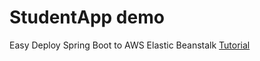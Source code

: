 # StudentApp demo

Easy Deploy Spring Boot to AWS Elastic Beanstalk [Tutorial](https://www.youtube.com/watch?v=Kh8bdsi6m3o)